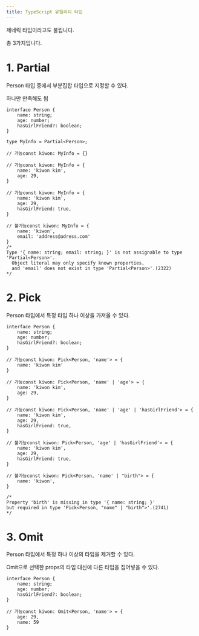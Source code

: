 ```yaml
---
title: TypeScript 유틸리티 타입
---
```


제네릭 타입이라고도 불립니다.

총 3가지입니다.

# 1. Partial

Person 타입 중에서 부분집합 타입으로 지정할 수 있다.

하나만 만족해도 됨

```tsx
interface Person {
    name: string;
    age: number;
    hasGirlFriend?: boolean;
}

type MyInfo = Partial<Person>;

// 가능const kiwon: MyInfo = {}

// 가능const kiwon: MyInfo = {
    name: 'kiwon kim',
    age: 29,
}

// 가능const kiwon: MyInfo = {
    name: 'kiwon kim',
    age: 29,
    hasGirlFriend: true,
}

// 불가능const kiwon: MyInfo = {
    name: 'kiwon',
    email: 'address@adress.com'
}
/*
Type '{ name: string; email: string; }' is not assignable to type 'Partial<Person>'.
  Object literal may only specify known properties,
  and 'email' does not exist in type 'Partial<Person>'.(2322)
*/
```

# 2. Pick

Person 타입에서 특정 타입 하나 이상을 가져올 수 있다.

```tsx
interface Person {
    name: string;
    age: number;
    hasGirlFriend?: boolean;
}

// 가능const kiwon: Pick<Person, 'name'> = {
    name: 'kiwon kim'
}

// 가능const kiwon: Pick<Person, 'name' | 'age'> = {
    name: 'kiwon kim',
    age: 29,
}

// 가능const kiwon: Pick<Person, 'name' | 'age' | 'hasGirlFriend'> = {
    name: 'kiwon kim',
    age: 29,
    hasGirlFriend: true,
}

// 불가능const kiwon: Pick<Person, 'age' | 'hasGirlFriend'> = {
    name: 'kiwon kim',
    age: 29,
    hasGirlFriend: true,
}

// 불가능const kiwon: Pick<Person, 'name' | "birth"> = {
    name: 'kiwon',
}

/*
Property 'birth' is missing in type '{ name: string; }'
but required in type 'Pick<Person, "name" | "birth">'.(2741)
*/
```

# 3. Omit

Person 타입에서 특정 하나 이상의 타입을 제거할 수 있다.

Omit으로 선택한 props의 타입 대신에 다른 타입을 집어넣을 수 있다.

```tsx
interface Person {
    name: string;
    age: number;
    hasGirlFriend?: boolean;
}

// 가능const kiwon: Omit<Person, 'name'> = {
    age: 29,
    name: 59
}
```
